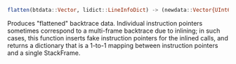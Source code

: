 ```julia
flatten(btdata::Vector, lidict::LineInfoDict) -> (newdata::Vector{UInt64}, newdict::LineInfoFlatDict)
```

Produces "flattened" backtrace data. Individual instruction pointers sometimes correspond to a multi-frame backtrace due to inlining; in such cases, this function inserts fake instruction pointers for the inlined calls, and returns a dictionary that is a 1-to-1 mapping between instruction pointers and a single StackFrame.
